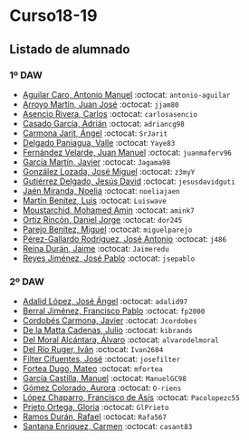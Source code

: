 # Curso18-19

## Listado de alumnado


### 1º DAW

- [Aguilar Caro, Antonio Manuel](https://github.com/antonio-aguilar) :octocat: `antonio-aguilar`
- [Arroyo Martín, Juan José](https://github.com/jjam80) :octocat: `jjam80`
- [Asencio Rivera, Carlos](https://github.com/carlosasencio) :octocat: `carlosasencio`
- [Casado García, Adrián](https://github.com/adriancg98) :octocat: `adriancg98`
- [Carmona Jarit, Ángel](https://github.com/SrJarit) :octocat: `SrJarit`
- [Delgado Paniagua, Valle](https://github.com/Yaye83) :octocat: `Yaye83`
- [Fernández Velarde, Juan Manuel](https://github.com/juanmaferv96) :octocat: `juanmaferv96`
- [García Martín, Javier](https://github.com/Jagama98) :octocat: `Jagama98`
- [González Lozada, José Miguel](https://github.com/z3myY) :octocat: `z3myY`
- [Gutiérrez Delgado, Jesús David](https://github.com/jesusdavidguti) :octocat: `jesusdavidguti`
- [Jaén Miranda, Noelia](https://github.com/noeliajaen) :octocat: `noeliajaen`
- [Martín Benítez, Luis](https://github.com/Luiswave) :octocat: `Luiswave`
- [Moustarchid, Mohamed Amin](https://github.com/amink7) :octocat: `amink7`
- [Ortiz Rincón, Daniel Jorge](https://github.com/dor245) :octocat: `dor245`
- [Parejo Benítez, Miguel](https://github.com/miguelparejo) :octocat: `miguelparejo`
- [Pérez-Gallardo Rodríguez, José Antonio](https://github.com/j486) :octocat: `j486`
- [Reina Durán, Jaime](https://github.com/Jaimeredu) :octocat: `Jaimeredu`
- [Reyes Jiménez, José Pablo](https://github.com/jsepablo) :octocat: `jsepablo`


### 2º DAW

- [Adalid López, José Ángel](https://github.com/adalid97) :octocat: `adalid97`
- [Berral Jiménez, Francisco Pablo](https://github.com/fp2000) :octocat: `fp2000`
- [Cordobés Carmona, Javier](https://github.com/Jcordobes) :octocat: `Jcordobes`
- [De la Matta Cadenas, Julio](https://github.com/kibrands) :octocat: `kibrands`
- [Del Moral Alcántara, Álvaro](https://github.com/alvarodelmoral) :octocat: `alvarodelmoral`
- [Del Río Ruger, Iván](https://github.com/Ivan2604) :octocat: `Ivan2604`
- [Filter Cifuentes, José](https://github.com/josefilter) :octocat: `josefilter`
- [Fortea Dugo, Mateo](https://github.com/mfortea) :octocat: `mfortea`
- [García Castilla, Manuel](https://github.com/ManuelGC98) :octocat: `ManuelGC98`
- [Gómez Colorado, Aurora](https://github.com/O-riens) :octocat: `O-riens`  
- [López Chaparro, Francisco de Asís](https://github.com/Pacolopezc55) :octocat: `Pacolopezc55`
- [Prieto Ortega, Gloria](https://github.com/GlPrieto) :octocat: `GlPrieto`
- [Ramos Durán, Rafael](https://github.com/Rafa567) :octocat: `Rafa567`
- [Santana Enriquez, Carmen](https://github.com/casant83) :octocat: `casant83`




